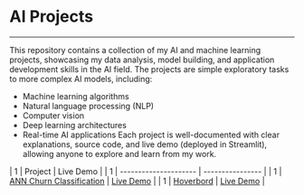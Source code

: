 # AI Projects
-------------------
This repository contains a collection of my AI and machine learning projects, showcasing my data analysis, model building, and application development skills in the AI field. The projects are simple exploratory tasks to more complex AI models, including:
- Machine learning algorithms
- Natural language processing (NLP)
- Computer vision
- Deep learning architectures
- Real-time AI applications
Each project is well-documented with clear explanations, source code, and live demo (deployed in Streamlit), allowing anyone to explore and learn from my work.

| 1 |    Project            |    Live  Demo    |
| 1 | --------------------- | ---------------- |
| 1 | [ANN Churn Classification]([https://github.com/FaysalMiah55/hoverboard](https://github.com/FaysalMiah55/ann-churn-classification)) | [Live Demo]([https://faysalmiah55.github.io/hoverboard/](https://ann-churn-classification-n9i8zoga4maz8xu78undcz.streamlit.app/)) |
| 1 | [Hoverbord](https://github.com/FaysalMiah55/hoverboard) | [Live Demo](https://faysalmiah55.github.io/hoverboard/) |
